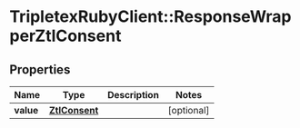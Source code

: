 # TripletexRubyClient::ResponseWrapperZtlConsent

## Properties
Name | Type | Description | Notes
------------ | ------------- | ------------- | -------------
**value** | [**ZtlConsent**](ZtlConsent.md) |  | [optional] 


